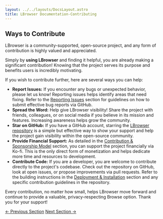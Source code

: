 ```yaml
---
layout: ../../layouts/DocsLayout.astro
title: LBrowser Documentation-Contributing
---
```

## Ways to Contribute

LBrowser is a community-supported, open-source project, and any form of contribution is highly valued and appreciated.

Simply by **using LBrowser** and finding it helpful, you are already making a significant contribution! Knowing that the project serves its purpose and benefits users is incredibly motivating.

If you wish to contribute further, here are several ways you can help:

* **Report Issues:** If you encounter any bugs or unexpected behavior, please let us know! Reporting issues helps identify areas that need fixing. Refer to the [Reporting Issues](/docs/issues) section for guidelines on how to submit effective bug reports via GitHub.
* **Spread the Word:** Help give LBrowser visibility! Share the project with friends, colleagues, or on social media if you believe in its mission and features. Increasing awareness helps grow the community.
* **Star on GitHub:** If you have a GitHub account, starring the [LBrowser repository](https://github.com/poullorca/lbrowser) is a simple but effective way to show your support and help the project gain visibility within the open-source community.
* **Provide Financial Support:** As detailed in the [Contribution & Sponsorship Model](/lbrowser-site/docs/sponsorship) section, you can support the project financially via Ko-fi. This is the only direct form of monetization and helps dedicate more time and resources to development.
* **Contribute Code:** If you are a developer, you are welcome to contribute directly to the project's codebase. Check out the repository on GitHub, look at open issues, or propose improvements via pull requests. Refer to the building instructions in the [Deployment & Installation](/docs/install) section and any specific contribution guidelines in the repository.

Every contribution, no matter how small, helps LBrowser move forward and continue to provide a valuable, privacy-respecting Browse option. Thank you for your support!

<div class="flex justify-between mt-8 pt-4 border-t border-border">
    <a href="/lbrowser-site/docs/sponsorship" class="px-4 py-2 border border-border rounded transition-colors duration-300 hover:bg-primary hover:text-white">← Previous Section</a>
    <a href="/lbrowser-site/docs/roadmap" class="px-4 py-2 border border-border rounded transition-colors duration-300 hover:bg-primary hover:text-white">Next Section →</a>
</div>